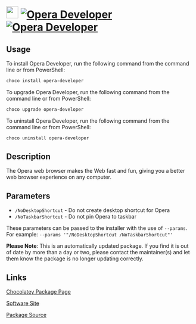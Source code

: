 ﻿# <img src="https://cdn.jsdelivr.net/gh/mkevenaar/chocolatey-packages@2d6548eb36c1599d8d5da98c79e1772f75d081e6/icons/opera-developer.png" width="32" height="32"/> [![Opera Developer](https://img.shields.io/chocolatey/v/opera-developer.svg?label=Opera+Developer)](https://community.chocolatey.org/packages/opera-developer) [![Opera Developer](https://img.shields.io/chocolatey/dt/opera-developer.svg)](https://community.chocolatey.org/packages/opera-developer)

## Usage

To install Opera Developer, run the following command from the command line or from PowerShell:

```powershell
choco install opera-developer
```

To upgrade Opera Developer, run the following command from the command line or from PowerShell:

```powershell
choco upgrade opera-developer
```

To uninstall Opera Developer, run the following command from the command line or from PowerShell:

```powershell
choco uninstall opera-developer
```

## Description

The Opera web browser makes the Web fast and fun, giving you a better web browser experience on any computer.

## Parameters

- `/NoDesktopShortcut` - Do not create desktop shortcut for Opera
- `/NoTaskbarShortcut` - Do not pin Opera to taskbar

These parameters can be passed to the installer with the use of `--params`.
For example: `--params '"/NoDesktopShortcut /NoTaskbarShortcut"'`

**Please Note**: This is an automatically updated package. If you find it is
out of date by more than a day or two, please contact the maintainer(s) and
let them know the package is no longer updating correctly.


## Links

[Chocolatey Package Page](https://community.chocolatey.org/packages/opera-developer)

[Software Site](http://www.opera.com/computer/beta)

[Package Source](https://github.com/mkevenaar/chocolatey-packages/tree/master/automatic/opera-developer)

